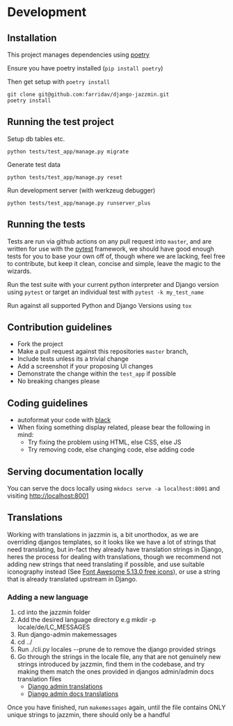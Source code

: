 # Development

## Installation

This project manages dependencies using [poetry](https://python-poetry.org/)

Ensure you have poetry installed (`pip install poetry`)

Then get setup with `poetry install`

    git clone git@github.com:farridav/django-jazzmin.git
    poetry install

## Running the test project

Setup db tables etc.

    python tests/test_app/manage.py migrate

Generate test data

    python tests/test_app/manage.py reset

Run development server (with werkzeug debugger)

    python tests/test_app/manage.py runserver_plus

## Running the tests
Tests are run via github actions on any pull request into `master`, and are written for use with the [pytest](https://docs.pytest.org/en/latest/)
framework, we should have good enough tests for you to base your own off of, though where we are lacking, feel free to contribute,
but keep it clean, concise and simple, leave the magic to the wizards.

Run the test suite with your current python interpreter and Django version using `pytest` or target an individual test
with `pytest -k my_test_name`

Run against all supported Python and Django Versions using `tox`

## Contribution guidelines
- Fork the project
- Make a pull request against this repositories `master` branch,
- Include tests unless its a trivial change
- Add a screenshot if your proposing UI changes
- Demonstrate the change within the `test_app` if possible
- No breaking changes please

## Coding guidelines
- autoformat your code with [black](https://github.com/psf/black)
- When fixing something display related, please bear the following in mind:
    - Try fixing the problem using HTML, else CSS, else JS
    - Try removing code, else changing code, else adding code


## Serving documentation locally
You can serve the docs locally using `mkdocs serve -a localhost:8001` and visiting [http://localhost:8001](http://localhost:8001)


## Translations
Working with translations in jazzmin is, a bit unorthodox, as we are overriding djangos templates, so it looks like we have a lot of strings that need translating,
but in-fact they already have translation strings in Django, heres the process for dealing with translations, though we recommend not adding new strings that need
translating if possible, and use suitable iconography instead (See [Font Awesome 5.13.0 free icons](https://fontawesome.com/v5/search?o=r&m=free)),
or use a string that is already translated upstream in Django.

### Adding a new language

1. cd into the jazzmin folder
2. Add the desired language directory e.g mkdir -p locale/de/LC_MESSAGES
3. Run django-admin makemessages
4. cd ../
5. Run ./cli.py locales --prune de to remove the django provided strings
6. Go through the strings in the locale file, any that are not genuinely new strings introduced by jazzmin, find them in the codebase, and try making them match the ones provided in djangos admin/admin docs translation files
    - [Django admin translations](https://raw.githubusercontent.com/django/django/master/django/contrib/admindocs/locale/)
    - [Django admin docs translations](https://raw.githubusercontent.com/django/django/master/django/contrib/admin/locale/de/LC_MESSAGES/django.po)

Once you have finished, run `makemessages` again, until the file contains ONLY unique strings to jazzmin, there should only be a handful
